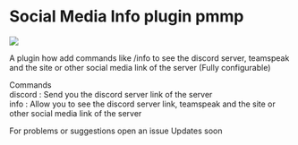 # Social Media Info plugin pmmp

<a href="https://poggit.pmmp.io/p/SocialMediaInfo"><img src="https://poggit.pmmp.io/shield.state/SocialMediaInfo"></a>


A plugin how add commands like /info to see the discord server, teamspeak and the site or other social media link of the server (Fully configurable)

Commands                                                                                                          
discord : Send you the discord server link of the server                            
info : Allow you to see the discord server link, teamspeak and the site or other social media link of the server

For problems or suggestions open an issue
Updates soon

